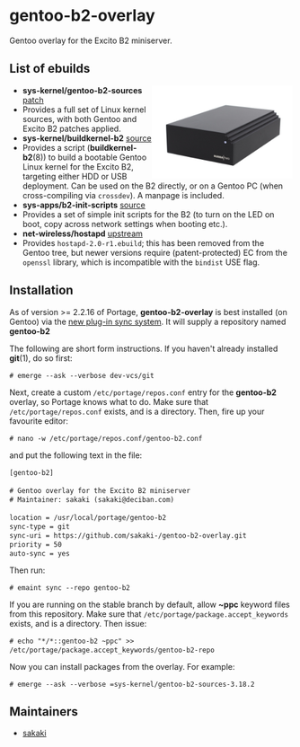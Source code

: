 # gentoo-b2-overlay
Gentoo overlay for the Excito B2 miniserver.

## List of ebuilds

<img src="https://raw.githubusercontent.com/sakaki-/resources/master/excito/b2/Excito_b2.jpg" alt="Excito B2, aka Bubba|TWO" width="250px" align="right"/>

* **sys-kernel/gentoo-b2-sources** [patch](https://github.com/sakaki-/gentoo-b2-kernel-patches)
 * Provides a full set of Linux kernel sources, with both Gentoo and Excito B2 patches applied.
* **sys-kernel/buildkernel-b2** [source](https://github.com/sakaki-/buildkernel-b2)
 * Provides a script (**buildkernel-b2**(8)) to build a bootable Gentoo Linux kernel for the Excito B2, targeting either HDD or USB deployment. Can be used on the B2 directly, or on a Gentoo PC (when cross-compiling via `crossdev`). A manpage is included.
* **sys-apps/b2-init-scripts** [source](https://github.com/sakaki-/gentoo-b2-overlay/tree/master/sys-apps/b2-init-scripts/files)
 * Provides a set of simple init scripts for the B2 (to turn on the LED on boot, copy across network settings when booting etc.).
* **net-wireless/hostapd** [upstream](http://hostap.epitest.fi)
 * Provides `hostapd-2.0-r1.ebuild`; this has been removed from the Gentoo tree, but newer versions require (patent-protected) EC from the `openssl` library, which is incompatible with the `bindist` USE flag.

## Installation

As of version >= 2.2.16 of Portage, **gentoo-b2-overlay** is best installed (on Gentoo) via the [new plug-in sync system](https://wiki.gentoo.org/wiki/Project:Portage/Sync). It will supply a repository named **gentoo-b2**

The following are short form instructions. If you haven't already installed **git**(1), do so first:

    # emerge --ask --verbose dev-vcs/git 

Next, create a custom `/etc/portage/repos.conf` entry for the **gentoo-b2** overlay, so Portage knows what to do. Make sure that `/etc/portage/repos.conf` exists, and is a directory. Then, fire up your favourite editor:

    # nano -w /etc/portage/repos.conf/gentoo-b2.conf

and put the following text in the file:
```
[gentoo-b2]

# Gentoo overlay for the Excito B2 miniserver
# Maintainer: sakaki (sakaki@deciban.com)
 
location = /usr/local/portage/gentoo-b2
sync-type = git
sync-uri = https://github.com/sakaki-/gentoo-b2-overlay.git
priority = 50
auto-sync = yes
```

Then run:

    # emaint sync --repo gentoo-b2

If you are running on the stable branch by default, allow **~ppc** keyword files from this repository. Make sure that `/etc/portage/package.accept_keywords` exists, and is a directory. Then issue:

    # echo "*/*::gentoo-b2 ~ppc" >> /etc/portage/package.accept_keywords/gentoo-b2-repo
    
Now you can install packages from the overlay. For example:

    # emerge --ask --verbose =sys-kernel/gentoo-b2-sources-3.18.2

## Maintainers

* [sakaki](mailto:sakaki@deciban.com)
